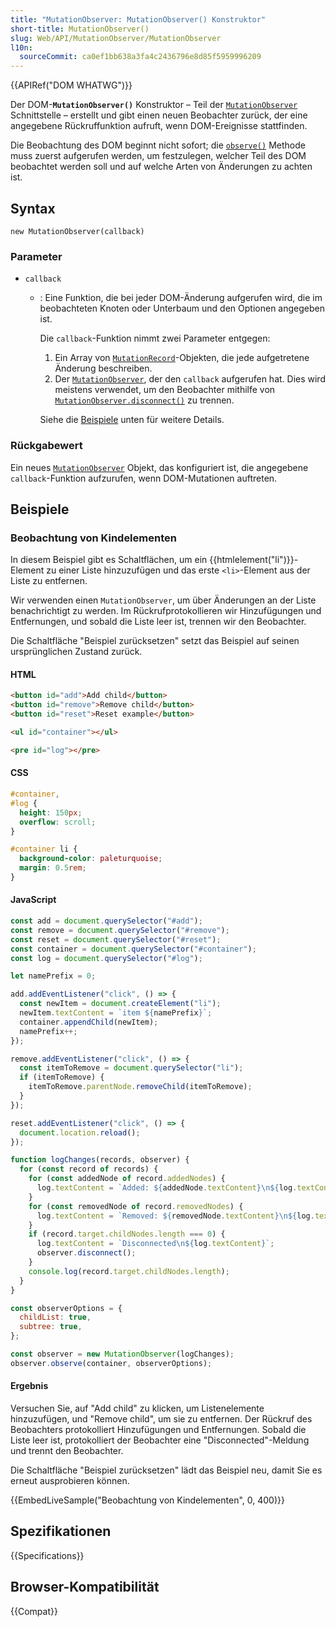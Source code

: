 ```yaml
---
title: "MutationObserver: MutationObserver() Konstruktor"
short-title: MutationObserver()
slug: Web/API/MutationObserver/MutationObserver
l10n:
  sourceCommit: ca0ef1bb638a3fa4c2436796e8d85f5959996209
---
```


{{APIRef("DOM WHATWG")}}

Der DOM-**`MutationObserver()`**
Konstruktor – Teil der [`MutationObserver`](/de/docs/Web/API/MutationObserver) Schnittstelle – erstellt und
gibt einen neuen Beobachter zurück, der eine angegebene Rückruffunktion aufruft, wenn DOM-Ereignisse
stattfinden.

Die Beobachtung des DOM beginnt nicht sofort; die
[`observe()`](/de/docs/Web/API/MutationObserver/observe) Methode muss zuerst aufgerufen werden, um
festzulegen, welcher Teil des DOM beobachtet werden soll und auf welche Arten von Änderungen zu achten ist.

## Syntax

```js-nolint
new MutationObserver(callback)
```

### Parameter

- `callback`

  - : Eine Funktion, die bei jeder DOM-Änderung aufgerufen wird, die im beobachteten Knoten oder Unterbaum und den Optionen angegeben ist.

    Die `callback`-Funktion nimmt zwei Parameter entgegen:

    1. Ein Array von [`MutationRecord`](/de/docs/Web/API/MutationRecord)-Objekten, die jede aufgetretene Änderung beschreiben.
    2. Der [`MutationObserver`](/de/docs/Web/API/MutationObserver), der den
       `callback` aufgerufen hat. Dies wird meistens verwendet, um den Beobachter mithilfe von [`MutationObserver.disconnect()`](/de/docs/Web/API/MutationObserver/disconnect) zu trennen.

    Siehe die [Beispiele](#beispiele) unten für weitere Details.

### Rückgabewert

Ein neues [`MutationObserver`](/de/docs/Web/API/MutationObserver) Objekt, das konfiguriert ist, die angegebene
`callback`-Funktion aufzurufen, wenn DOM-Mutationen auftreten.

## Beispiele

### Beobachtung von Kindelementen

In diesem Beispiel gibt es Schaltflächen, um ein {{htmlelement("li")}}-Element zu einer Liste hinzuzufügen und das erste `<li>`-Element aus der Liste zu entfernen.

Wir verwenden einen `MutationObserver`, um über Änderungen an der Liste benachrichtigt zu werden. Im Rückrufprotokollieren wir Hinzufügungen und Entfernungen, und sobald die Liste leer ist, trennen wir den Beobachter.

Die Schaltfläche "Beispiel zurücksetzen" setzt das Beispiel auf seinen ursprünglichen Zustand zurück.

#### HTML

```html
<button id="add">Add child</button>
<button id="remove">Remove child</button>
<button id="reset">Reset example</button>

<ul id="container"></ul>

<pre id="log"></pre>
```

#### CSS

```css
#container,
#log {
  height: 150px;
  overflow: scroll;
}

#container li {
  background-color: paleturquoise;
  margin: 0.5rem;
}
```

#### JavaScript

```js
const add = document.querySelector("#add");
const remove = document.querySelector("#remove");
const reset = document.querySelector("#reset");
const container = document.querySelector("#container");
const log = document.querySelector("#log");

let namePrefix = 0;

add.addEventListener("click", () => {
  const newItem = document.createElement("li");
  newItem.textContent = `item ${namePrefix}`;
  container.appendChild(newItem);
  namePrefix++;
});

remove.addEventListener("click", () => {
  const itemToRemove = document.querySelector("li");
  if (itemToRemove) {
    itemToRemove.parentNode.removeChild(itemToRemove);
  }
});

reset.addEventListener("click", () => {
  document.location.reload();
});

function logChanges(records, observer) {
  for (const record of records) {
    for (const addedNode of record.addedNodes) {
      log.textContent = `Added: ${addedNode.textContent}\n${log.textContent}`;
    }
    for (const removedNode of record.removedNodes) {
      log.textContent = `Removed: ${removedNode.textContent}\n${log.textContent}`;
    }
    if (record.target.childNodes.length === 0) {
      log.textContent = `Disconnected\n${log.textContent}`;
      observer.disconnect();
    }
    console.log(record.target.childNodes.length);
  }
}

const observerOptions = {
  childList: true,
  subtree: true,
};

const observer = new MutationObserver(logChanges);
observer.observe(container, observerOptions);
```

#### Ergebnis

Versuchen Sie, auf "Add child" zu klicken, um Listenelemente hinzuzufügen, und "Remove child", um sie zu entfernen. Der Rückruf des Beobachters protokolliert Hinzufügungen und Entfernungen. Sobald die Liste leer ist, protokolliert der Beobachter eine "Disconnected"-Meldung und trennt den Beobachter.

Die Schaltfläche "Beispiel zurücksetzen" lädt das Beispiel neu, damit Sie es erneut ausprobieren können.

{{EmbedLiveSample("Beobachtung von Kindelementen", 0, 400)}}

## Spezifikationen

{{Specifications}}

## Browser-Kompatibilität

{{Compat}}
